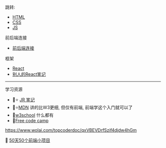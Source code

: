 跳转:
+ [HTML](./HTML/myHTMLNotes.md)  
+ [CSS](./CSS/myCSSNotes.md) 
+ [JS](./JS/myJSNotes.md) 

前后端连接
+ [前后端连接](./Connection_FrontEndBackEnd/myConnectionFrontBackEnd.md)

框架
+ [React](./React/myReact.md)
+ [别人的React笔记](./React-main/README.md)
---

学习资源 
+ :book::star: [JR 笔记](https://github.com/australiaitgroup/full-stack-bootcamp-wiki)
+ :book::star:[MDN](https://developer.mozilla.org/en-US/) 讲的比W3更细, 但仅有前端, 前端学这个入门就可以了
+ :book:[w3school](https://www.w3schools.com/html/default.asp) 什么都有
+ :book:[Free code camp](https://www.freecodecamp.org/)


https://www.wolai.com/topcoderdoc/qxVBEVDrfSzif4djdw4hGm

:gem: [50天50个前端小项目](https://github.com/didiaohu/50projects50days)




